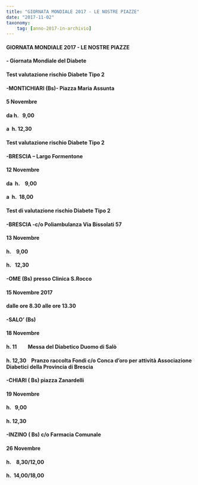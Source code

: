 ```yaml
---
title: "GIORNATA MONDIALE 2017 - LE NOSTRE PIAZZE"
date: "2017-11-02"
taxonomy: 
    tag: [anno-2017-in-archivio]
---
```


#### **GIORNATA MONDIALE 2017 - LE NOSTRE PIAZZE**

#### \- Giornata Mondiale del Diabete

#### Test valutazione rischio Diabete Tipo 2

#### **\-MONTICHIARI** (Bs)- Piazza Maria Assunta

#### **5 Novembre**

#### da h.   9,00

#### a  h. 12,30

#### Test valutazione rischio Diabete Tipo 2

#### **\-BRESCIA** – Largo Formentone

#### **12 Novembre**

#### da  h.    9,00

#### a  h.  18,00

#### Test di valutazione rischio Diabete Tipo 2

#### **\-BRESCIA** -c/o Poliambulanza Via Bissolati 57

#### **13 Novembre**

#### h.    9,00

#### h.   12,30

#### **\-OME** (Bs) presso Clinica S.Rocco

#### 15 Novembre 2017

#### dalle ore 8.30 alle ore 13.30

#### **\-SALO’ (Bs)**

#### **18 Novembre**

#### h. 11         Messa del Diabetico Duomo di Salò

#### h. 12,30    Pranzo raccolta Fondi c/o Conca d’oro per attività Associazione Diabetici della Provincia di Brescia

#### **\-CHIARI** ( Bs) piazza Zanardelli

#### **19 Novembre**

#### h.   9,00

#### h. 12,30

#### **\-INZINO ( Bs)** c/o Farmacia Comunale

#### **26 Novembre**

#### h.    8,30/12,00

#### h.  14,00/18,00
